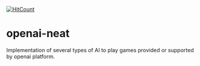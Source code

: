 [![HitCount](http://hits.dwyl.com/jubatistim/jubatistim/openai-neat.svg)](http://hits.dwyl.com/jubatistim/jubatistim/openai-neat)

# openai-neat
Implementation of several types of AI to play games provided or supported by openai platform.
